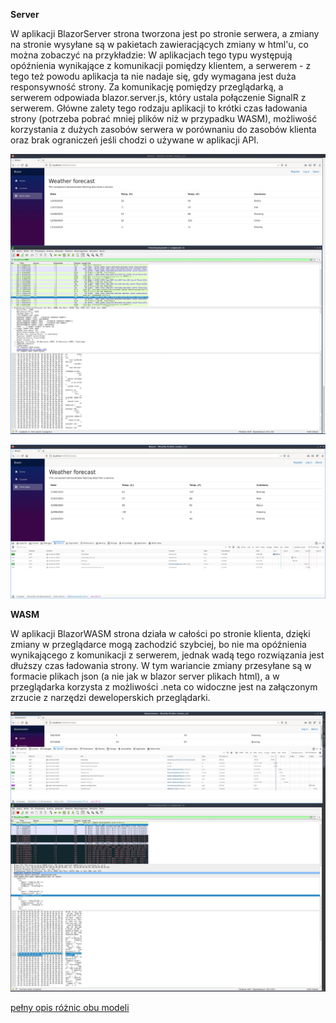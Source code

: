 **Server**

W aplikacji BlazorServer strona tworzona jest po stronie serwera, a zmiany na stronie wysyłane są w pakietach zawieracjących zmiany w html'u, co można zobaczyć na przykładzie:
W aplikacjach tego typu występują opóźnienia wynikające z komunikacji pomiędzy klientem, a serwerem - z tego też powodu aplikacja ta nie nadaje się, gdy wymagana jest duża responsywność strony.
Za komunikację pomiędzy przeglądarką, a serwerem odpowiada blazor.server.js, który ustala połączenie SignalR z serwerem. Główne zalety tego rodzaju aplikacji to krótki czas ładowania strony (potrzeba pobrać mniej plików niż w przypadku WASM), możliwość korzystania z dużych zasobów serwera w porównaniu do zasobów klienta oraz brak ograniczeń jeśli chodzi o używane w aplikacji API.

![alt text](./blazorServer.jpg "server")

![alt text](blazorServerFirefox.jpg "server")

**WASM**

W aplikacji BlazorWASM strona działa w całości po stronie klienta, dzięki zmiany w przeglądarce mogą zachodzić szybciej, bo nie ma opóźnienia wynikającego z komunikacji z serwerem, jednak wadą
tego rozwiązania jest dłuższy czas ładowania strony. W tym wariancie zmiany przesyłane są w formacie plikach json (a nie jak w blazor server plikach html), a w przeglądarka korzysta z możliwości .neta co widoczne jest na załączonym zrzucie z narzędzi deweloperskich przeglądarki.

![alt text](wasm.jpg "wasm")



[pełny opis różnic obu modeli](https://docs.microsoft.com/en-us/aspnet/core/blazor/hosting-models?view=aspnetcore-5.0 "pełny opis różnic obu modeli")